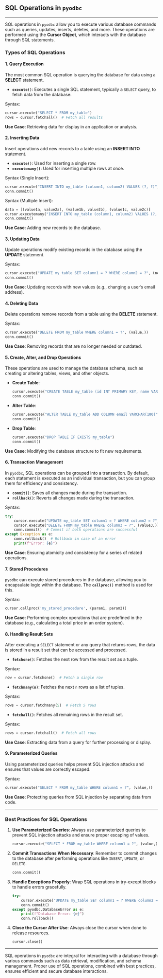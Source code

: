 ## SQL Operations in `pyodbc`

---

SQL operations in `pyodbc` allow you to execute various database commands such as queries, updates, inserts, deletes, and more. These operations are performed using the **Cursor Object**, which interacts with the database through SQL statements. 

### Types of SQL Operations

#### 1. **Query Execution**
   The most common SQL operation is querying the database for data using a **SELECT** statement.

   - **`execute()`**: Executes a single SQL statement, typically a `SELECT` query, to fetch data from the database.
   
   Syntax:
   ```python
   cursor.execute("SELECT * FROM my_table")
   rows = cursor.fetchall()  # Fetch all results
   ```

   **Use Case**: Retrieving data for display in an application or analysis.

#### 2. **Inserting Data**
   Insert operations add new records to a table using an **INSERT INTO** statement.

   - **`execute()`**: Used for inserting a single row.
   - **`executemany()`**: Used for inserting multiple rows at once.

   Syntax (Single Insert):
   ```python
   cursor.execute("INSERT INTO my_table (column1, column2) VALUES (?, ?)", (value1, value2))
   conn.commit()
   ```

   Syntax (Multiple Insert):
   ```python
   data = [(value1a, value2a), (value1b, value2b), (value1c, value2c)]
   cursor.executemany("INSERT INTO my_table (column1, column2) VALUES (?, ?)", data)
   conn.commit()
   ```

   **Use Case**: Adding new records to the database.

#### 3. **Updating Data**
   Update operations modify existing records in the database using the **UPDATE** statement.

   Syntax:
   ```python
   cursor.execute("UPDATE my_table SET column1 = ? WHERE column2 = ?", (new_value, condition_value))
   conn.commit()
   ```

   **Use Case**: Updating records with new values (e.g., changing a user’s email address).

#### 4. **Deleting Data**
   Delete operations remove records from a table using the **DELETE** statement.

   Syntax:
   ```python
   cursor.execute("DELETE FROM my_table WHERE column1 = ?", (value,))
   conn.commit()
   ```

   **Use Case**: Removing records that are no longer needed or outdated.

#### 5. **Create, Alter, and Drop Operations**
   These operations are used to manage the database schema, such as creating or altering tables, views, and other objects.

   - **Create Table**:
     ```python
     cursor.execute("CREATE TABLE my_table (id INT PRIMARY KEY, name VARCHAR(100))")
     conn.commit()
     ```

   - **Alter Table**:
     ```python
     cursor.execute("ALTER TABLE my_table ADD COLUMN email VARCHAR(100)")
     conn.commit()
     ```

   - **Drop Table**:
     ```python
     cursor.execute("DROP TABLE IF EXISTS my_table")
     conn.commit()
     ```

   **Use Case**: Modifying the database structure to fit new requirements.

#### 6. **Transaction Management**
   In `pyodbc`, SQL operations can be grouped into a transaction. By default, each statement is executed as an individual transaction, but you can group them for efficiency and consistency.

   - **`commit()`**: Saves all changes made during the transaction.
   - **`rollback()`**: Reverts all changes made during the transaction.

   Syntax:
   ```python
   try:
       cursor.execute("UPDATE my_table SET column1 = ? WHERE column2 = ?", (value1, value2))
       cursor.execute("DELETE FROM my_table WHERE column3 = ?", (value3,))
       conn.commit()  # Commit if both operations are successful
   except Exception as e:
       conn.rollback()  # Rollback in case of an error
       print(f"Error: {e}")
   ```

   **Use Case**: Ensuring atomicity and consistency for a series of related operations.

#### 7. **Stored Procedures**
   `pyodbc` can execute stored procedures in the database, allowing you to encapsulate logic within the database. The **`callproc()`** method is used for this.

   Syntax:
   ```python
   cursor.callproc('my_stored_procedure', (param1, param2))
   ```

   **Use Case**: Performing complex operations that are predefined in the database (e.g., calculating a total price in an order system).

#### 8. **Handling Result Sets**
   After executing a `SELECT` statement or any query that returns rows, the data is stored in a result set that can be accessed and processed.

   - **`fetchone()`**: Fetches the next row from the result set as a tuple.
   
   Syntax:
   ```python
   row = cursor.fetchone()  # Fetch a single row
   ```

   - **`fetchmany(n)`**: Fetches the next `n` rows as a list of tuples.
   
   Syntax:
   ```python
   rows = cursor.fetchmany(5)  # Fetch 5 rows
   ```

   - **`fetchall()`**: Fetches all remaining rows in the result set.
   
   Syntax:
   ```python
   rows = cursor.fetchall()  # Fetch all rows
   ```

   **Use Case**: Extracting data from a query for further processing or display.

#### 9. **Parameterized Queries**
   Using parameterized queries helps prevent SQL injection attacks and ensures that values are correctly escaped.

   Syntax:
   ```python
   cursor.execute("SELECT * FROM my_table WHERE column1 = ?", (value,))
   ```

   **Use Case**: Protecting queries from SQL injection by separating data from code.

---

### Best Practices for SQL Operations

1. **Use Parameterized Queries**: Always use parameterized queries to prevent SQL injection attacks and ensure proper escaping of values.
   
   ```python
   cursor.execute("SELECT * FROM my_table WHERE column1 = ?", (value,))
   ```

2. **Commit Transactions When Necessary**: Remember to commit changes to the database after performing operations like `INSERT`, `UPDATE`, or `DELETE`.

   ```python
   conn.commit()
   ```

3. **Handle Exceptions Properly**: Wrap SQL operations in try-except blocks to handle errors gracefully.

   ```python
   try:
       cursor.execute("UPDATE my_table SET column1 = ? WHERE column2 = ?", (new_value, condition_value))
       conn.commit()
   except pyodbc.DatabaseError as e:
       print(f"Database Error: {e}")
       conn.rollback()
   ```

4. **Close the Cursor After Use**: Always close the cursor when done to release resources.

   ```python
   cursor.close()
   ```

---

SQL operations in `pyodbc` are integral for interacting with a database through various commands such as data retrieval, modification, and schema management. Proper use of SQL operations, combined with best practices, ensures efficient and secure database interactions.